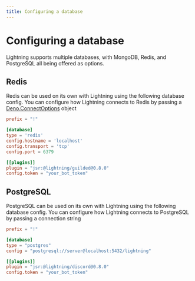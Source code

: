 ```yaml
---
title: Configuring a database
---
```


# Configuring a database

Lightning supports multiple databases, with MongoDB, Redis, and PostgreSQL all
being offered as options.

## Redis

Redis can be used on its own with Lightning using the following database config.
You can configure how Lightning connects to Redis by passing a
[Deno.ConnectOptions](https://docs.deno.com/api/deno/~/Deno.ConnectOptions)
object

```toml {3-7}
prefix = "!"

[database]
type = 'redis'
config.hostname = 'localhost'
config.transport = 'tcp'
config.port = 6379

[[plugins]]
plugin = "jsr:@lightning/guilded@0.8.0"
config.token = "your_bot_token"
```

## PostgreSQL

PostgreSQL can be used on its own with Lightning using the following database
config. You can configure how Lightning connects to PostgreSQL by passing a
connection string

```toml {3-5}
prefix = "!"

[database]
type = "postgres"
config = "postgresql://server@localhost:5432/lightning"

[[plugins]]
plugin = "jsr:@lightning/discord@0.8.0"
config.token = "your_bot_token"
```
